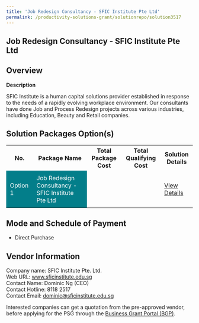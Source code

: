 ```yaml
---
title: 'Job Redesign Consultancy - SFIC Institute Pte Ltd'
permalink: /productivity-solutions-grant/solutionrepo/solution3517
---
```


## Job Redesign Consultancy - SFIC Institute Pte Ltd

## Overview

**Description**

SFIC Institute is a human capital solutions provider established in response to the needs of a rapidly evolving workplace environment. 
Our consultants have done Job and Process Redesign projects across various industries, including Education, Beauty and Retail companies. 

## Solution Packages Option(s)

<table>
<tr>
<th><b>No.</b></th>
<th><b>Package Name</b></th>
<th><b>Total Package Cost</b></th>
<th><b>Total Qualifying Cost</b></th>
<th><b>Solution Details</b></th>
</tr>
<tr>
<td style='padding: 10px; background-color: #037E8A; color: #FFFFFF;'>Option 1</td>
<td style='padding: 10px; background-color: #037E8A; color: #FFFFFF;'>Job Redesign Consultancy - SFIC Institute Pte Ltd</td>
<td style='padding: 10px;'></td>
<td style='padding: 10px;'></td>
<td style='padding: 10px;'><a href='/images/psg/CaseStudiesbySFICInstitute.pdf' target='_blank'>View Details</a></td>
</tr>
</table>

## Mode and Schedule of Payment

 - Direct Purchase

## Vendor Information

 Company name: SFIC Institute Pte. Ltd.<br>Web URL: www.sficinstitute.edu.sg<br>Contact Name: Dominic Ng (CEO)<br>Contact Hotline: 8118 2517<br>Contact Email: dominic@sficinstitute.edu.sg

Interested companies can get a quotation from the pre-approved vendor, before applying for the PSG through the <a href='https://www.businessgrants.gov.sg/' target='_blank' rel='noopener'>Business Grant Portal (BGP)</a>.

<script src="/jquery/resize-tables.js"></script>
